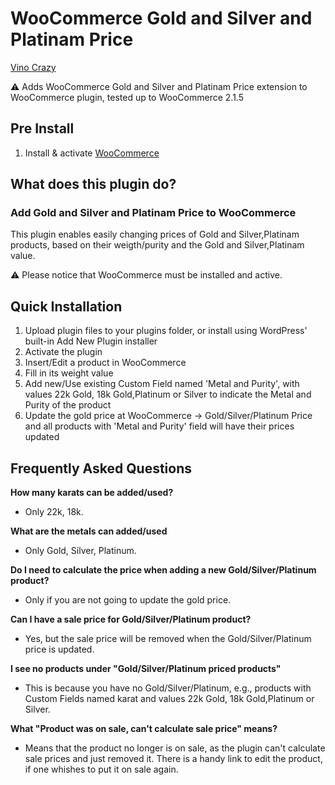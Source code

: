 # WooCommerce Gold and Silver and Platinam Price 

<a href="https://vinocrazy.com/" target="_blank">Vino Crazy</a>

⚠️ Adds WooCommerce Gold and Silver and Platinam Price  extension to WooCommerce plugin, tested up to WooCommerce 2.1.5

## Pre Install

1. Install & activate [WooCommerce](https://woocommerce.com/)


## What does this plugin do?

### Add Gold and Silver and Platinam Price to WooCommerce

This plugin enables easily changing prices of Gold and Silver,Platinam products, based on
their weigth/purity and the Gold and Silver,Platinam value.

⚠️ Please notice that WooCommerce must be installed and active.

## Quick Installation ##

1.  Upload plugin files to your plugins folder, or install using
    WordPress' built-in Add New Plugin installer
2.  Activate the plugin
3.  Insert/Edit a product in WooCommerce
4.  Fill in its weight value
5.  Add new/Use existing Custom Field named 'Metal and Purity', with values 22k Gold, 18k Gold,Platinum or Silver to indicate the Metal and Purity of the product
6.  Update the gold price at WooCommerce -\> Gold/Silver/Platinum Price and all products
    with 'Metal and Purity' field will have their prices updated


## Frequently Asked Questions ##

**How many karats can be added/used?**

-   Only  22k, 18k.

**What are the metals can added/used**

-   Only  Gold, Silver, Platinum.

**Do I need to calculate the price when adding a new Gold/Silver/Platinum product?**

-   Only if you are not going to update the gold price.

**Can I have a sale price for Gold/Silver/Platinum product?**

-   Yes, but the sale price will be removed when the Gold/Silver/Platinum price is
    updated.

**I see no products under "Gold/Silver/Platinum priced products"**

-   This is because you have no Gold/Silver/Platinum, e.g., products with
    Custom Fields named karat and values  22k Gold, 18k Gold,Platinum or Silver.

**What "Product was on sale, can't calculate sale price" means?**

-   Means that the product no longer is on sale, as the plugin can't
    calculate sale prices and just removed it. There is a handy link to
    edit the product, if one whishes to put it on sale again.


